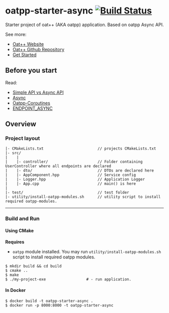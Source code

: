 # oatpp-starter-async [![Build Status](https://dev.azure.com/lganzzzo/lganzzzo/_apis/build/status/oatpp.oatpp-starter-async?branchName=master)](https://dev.azure.com/lganzzzo/lganzzzo/_build?definitionId=11&branchName=master)

Starter project of oat++ (AKA oatpp) application. Based on oatpp Async API.

See more:

- [Oat++ Website](https://oatpp.io/)
- [Oat++ Github Repository](https://github.com/oatpp/oatpp)
- [Get Started](https://oatpp.io/docs/start)

## Before you start

Read:

- [Simple API vs Async API](https://oatpp.io/docs/simple-vs-async/)
- [Async](https://oatpp.io/docs/async/)
- [Oatpp-Coroutines](https://oatpp.io/docs/oatpp-coroutines/)
- [ENDPOINT_ASYNC](https://oatpp.io/docs/components/api-controller/#endpoint-async-specifics)

## Overview

### Project layout

```
|- CMakeLists.txt                        // projects CMakeLists.txt
|- src/
|    |
|    |- controller/                      // Folder containing UserController where all endpoints are declared
|    |- dto/                             // DTOs are declared here
|    |- AppComponent.hpp                 // Service config
|    |- Logger.hpp                       // Application Logger
|    |- App.cpp                          // main() is here
|    
|- test/                                 // test folder
|- utility/install-oatpp-modules.sh      // utility script to install required oatpp-modules.
```

---

### Build and Run

#### Using CMake

**Requires** 

- `oatpp` module installed. You may run `utility/install-oatpp-modules.sh` 
script to install required oatpp modules.

```
$ mkdir build && cd build
$ cmake ..
$ make 
$ ./my-project-exe                  # - run application.

```

#### In Docker

```
$ docker build -t oatpp-starter-async .
$ docker run -p 8000:8000 -t oatpp-starter-async
```
